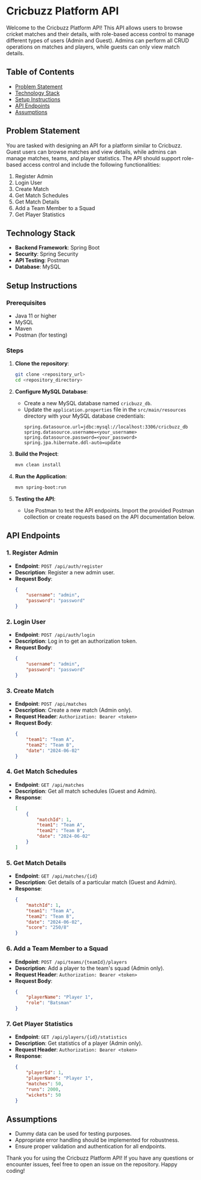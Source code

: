 # Cricbuzz Platform API

Welcome to the Cricbuzz Platform API! This API allows users to browse cricket matches and their details, with role-based access control to manage different types of users (Admin and Guest). Admins can perform all CRUD operations on matches and players, while guests can only view match details.

## Table of Contents

- [Problem Statement](#problem-statement)
- [Technology Stack](#technology-stack)
- [Setup Instructions](#setup-instructions)
- [API Endpoints](#api-endpoints)
- [Assumptions](#assumptions)

## Problem Statement

You are tasked with designing an API for a platform similar to Cricbuzz. Guest users can browse matches and view details, while admins can manage matches, teams, and player statistics. The API should support role-based access control and include the following functionalities:

1. Register Admin
2. Login User
3. Create Match
4. Get Match Schedules
5. Get Match Details
6. Add a Team Member to a Squad
7. Get Player Statistics

## Technology Stack

- **Backend Framework**: Spring Boot
- **Security**: Spring Security
- **API Testing**: Postman
- **Database**: MySQL

## Setup Instructions

### Prerequisites

- Java 11 or higher
- MySQL
- Maven
- Postman (for testing)

### Steps

1. **Clone the repository**:
    ```bash
    git clone <repository_url>
    cd <repository_directory>
    ```

2. **Configure MySQL Database**:
    - Create a new MySQL database named `cricbuzz_db`.
    - Update the `application.properties` file in the `src/main/resources` directory with your MySQL database credentials:
      ```properties
      spring.datasource.url=jdbc:mysql://localhost:3306/cricbuzz_db
      spring.datasource.username=<your_username>
      spring.datasource.password=<your_password>
      spring.jpa.hibernate.ddl-auto=update
      ```

3. **Build the Project**:
    ```bash
    mvn clean install
    ```

4. **Run the Application**:
    ```bash
    mvn spring-boot:run
    ```

5. **Testing the API**:
    - Use Postman to test the API endpoints. Import the provided Postman collection or create requests based on the API documentation below.

## API Endpoints

### 1. Register Admin
- **Endpoint**: `POST /api/auth/register`
- **Description**: Register a new admin user.
- **Request Body**:
    ```json
    {
        "username": "admin",
        "password": "password"
    }
    ```

### 2. Login User
- **Endpoint**: `POST /api/auth/login`
- **Description**: Log in to get an authorization token.
- **Request Body**:
    ```json
    {
        "username": "admin",
        "password": "password"
    }
    ```

### 3. Create Match
- **Endpoint**: `POST /api/matches`
- **Description**: Create a new match (Admin only).
- **Request Header**: `Authorization: Bearer <token>`
- **Request Body**:
    ```json
    {
        "team1": "Team A",
        "team2": "Team B",
        "date": "2024-06-02"
    }
    ```

### 4. Get Match Schedules
- **Endpoint**: `GET /api/matches`
- **Description**: Get all match schedules (Guest and Admin).
- **Response**:
    ```json
    [
        {
            "matchId": 1,
            "team1": "Team A",
            "team2": "Team B",
            "date": "2024-06-02"
        }
    ]
    ```

### 5. Get Match Details
- **Endpoint**: `GET /api/matches/{id}`
- **Description**: Get details of a particular match (Guest and Admin).
- **Response**:
    ```json
    {
        "matchId": 1,
        "team1": "Team A",
        "team2": "Team B",
        "date": "2024-06-02",
        "score": "250/8"
    }
    ```

### 6. Add a Team Member to a Squad
- **Endpoint**: `POST /api/teams/{teamId}/players`
- **Description**: Add a player to the team's squad (Admin only).
- **Request Header**: `Authorization: Bearer <token>`
- **Request Body**:
    ```json
    {
        "playerName": "Player 1",
        "role": "Batsman"
    }
    ```

### 7. Get Player Statistics
- **Endpoint**: `GET /api/players/{id}/statistics`
- **Description**: Get statistics of a player (Admin only).
- **Request Header**: `Authorization: Bearer <token>`
- **Response**:
    ```json
    {
        "playerId": 1,
        "playerName": "Player 1",
        "matches": 50,
        "runs": 2000,
        "wickets": 50
    }
    ```

## Assumptions

- Dummy data can be used for testing purposes.
- Appropriate error handling should be implemented for robustness.
- Ensure proper validation and authentication for all endpoints.

Thank you for using the Cricbuzz Platform API! If you have any questions or encounter issues, feel free to open an issue on the repository. Happy coding!